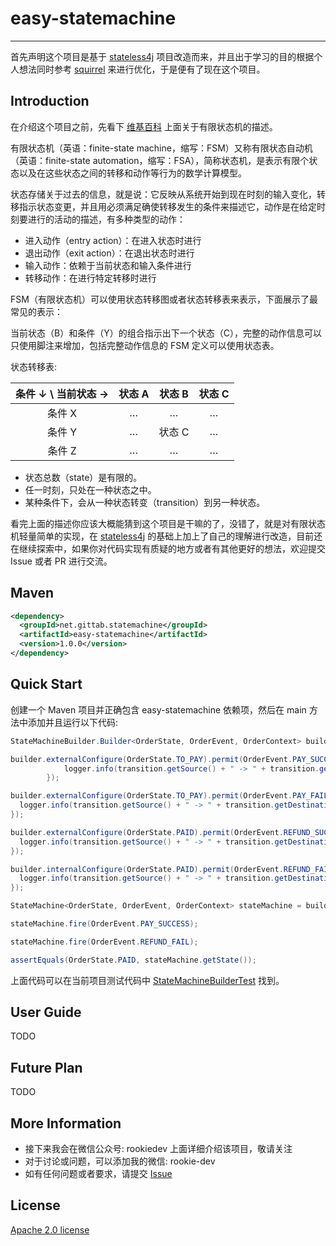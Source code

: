 # easy-statemachine

------

首先声明这个项目是基于 [stateless4j](https://github.com/stateless4j/stateless4j) 项目改造而来，并且出于学习的目的根据个人想法同时参考 [squirrel](https://github.com/hekailiang/squirrel) 来进行优化，于是便有了现在这个项目。

## Introduction

在介绍这个项目之前，先看下 [维基百科](https://zh.wikipedia.org/wiki/%E6%9C%89%E9%99%90%E7%8A%B6%E6%80%81%E6%9C%BA) 上面关于有限状态机的描述。

有限状态机（英语：finite-state machine，缩写：FSM）又称有限状态自动机（英语：finite-state automation，缩写：FSA），简称状态机，是表示有限个状态以及在这些状态之间的转移和动作等行为的数学计算模型。

状态存储关于过去的信息，就是说：它反映从系统开始到现在时刻的输入变化，转移指示状态变更，并且用必须满足确使转移发生的条件来描述它，动作是在给定时刻要进行的活动的描述，有多种类型的动作：

- 进入动作（entry action）：在进入状态时进行
- 退出动作（exit action）：在退出状态时进行
- 输入动作：依赖于当前状态和输入条件进行
- 转移动作：在进行特定转移时进行

FSM（有限状态机）可以使用状态转移图或者状态转移表来表示，下面展示了最常见的表示：

当前状态（B）和条件（Y）的组合指示出下一个状态（C），完整的动作信息可以只使用脚注来增加，包括完整动作信息的 FSM 定义可以使用状态表。

状态转移表:

| **条件 ↓ \ 当前状态 →** | 状态 A | 状态 B | 状态 C |
| :---------------------: | :----: | :----: | :----: |
|         条件 X          |   …    |   …    |   …    |
|         条件 Y          |   …    | 状态 C |   …    |
|         条件 Z          |   …    |   …    |   …    |

* 状态总数（state）是有限的。
* 任一时刻，只处在一种状态之中。
* 某种条件下，会从一种状态转变（transition）到另一种状态。

看完上面的描述你应该大概能猜到这个项目是干嘛的了，没错了，就是对有限状态机轻量简单的实现，在 [stateless4j](https://github.com/stateless4j/stateless4j) 的基础上加上了自己的理解进行改造，目前还在继续探索中，如果你对代码实现有质疑的地方或者有其他更好的想法，欢迎提交 Issue 或者 PR 进行交流。

## Maven

```xml
<dependency>
  <groupId>net.gittab.statemachine</groupId>
  <artifactId>easy-statemachine</artifactId>
  <version>1.0.0</version>
</dependency>
```

## Quick Start

创建一个 Maven 项目并正确包含 easy-statemachine 依赖项，然后在 main 方法中添加并且运行以下代码:

```java
StateMachineBuilder.Builder<OrderState, OrderEvent, OrderContext> builder =  StateMachineBuilder.builder();

builder.externalConfigure(OrderState.TO_PAY).permit(OrderEvent.PAY_SUCCESS, OrderState.PAID, (transition, context) ->{
            logger.info(transition.getSource() + " -> " + transition.getDestination() +  " on " + transition.getEvent() +  " event with " + context);
        });

builder.externalConfigure(OrderState.TO_PAY).permit(OrderEvent.PAY_FAIL, OrderState.PAID_FAILED, (transition, context) ->{
  logger.info(transition.getSource() + " -> " + transition.getDestination() +  " on " + transition.getEvent() +  " event with " + context);
});

builder.externalConfigure(OrderState.PAID).permit(OrderEvent.REFUND_SUCCESS, OrderState.REFUNDED, (transition, context) ->{
  logger.info(transition.getSource() + " -> " + transition.getDestination() +  " on " + transition.getEvent() +  " event with " + context);
});

builder.internalConfigure(OrderState.PAID).permit(OrderEvent.REFUND_FAIL, (transition, context) ->{
  logger.info(transition.getSource() + " -> " + transition.getDestination() +  " on " + transition.getEvent() +  " event with " + context);
});

StateMachine<OrderState, OrderEvent, OrderContext> stateMachine = builder.newStateMachine(OrderState.TO_PAY);

stateMachine.fire(OrderEvent.PAY_SUCCESS);

stateMachine.fire(OrderEvent.REFUND_FAIL);

assertEquals(OrderState.PAID, stateMachine.getState());
```

上面代码可以在当前项目测试代码中 [StateMachineBuilderTest](https://github.com/rookiedev-z/easy-statemachine/blob/master/src/test/java/net/gittab/statemachine/StateMachineBuilderTest.java) 找到。

## User Guide

TODO

## Future Plan

TODO

## More Information

- 接下来我会在微信公众号: rookiedev 上面详细介绍该项目，敬请关注
- 对于讨论或问题，可以添加我的微信: rookie-dev
- 如有任何问题或者要求，请提交 [Issue](https://github.com/rookiedev-z/easy-statemachine/issues)

## License

[Apache 2.0 license](https://www.apache.org/licenses/LICENSE-2.0.html)